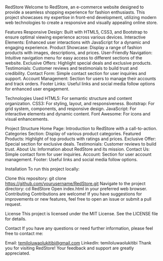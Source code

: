 RedStore
Welcome to RedStore, an e-commerce website designed to provide a seamless shopping experience for fashion enthusiasts. This project showcases my expertise in front-end development, utilizing modern web technologies to create a responsive and visually appealing online store.

Features
Responsive Design: Built with HTML5, CSS3, and Bootstrap to ensure optimal viewing experience across various devices.
Interactive Elements: Enhanced user interactions with JavaScript for a dynamic and engaging experience.
Product Showcase: Display a range of fashion products with images, descriptions, and prices.
User-Friendly Navigation: Intuitive navigation menu for easy access to different sections of the website.
Exclusive Offers: Highlight special deals and exclusive products.
Testimonials: Customer reviews and testimonials to build trust and credibility.
Contact Form: Simple contact section for user inquiries and support.
Account Management: Section for users to manage their accounts and track orders.
Footer Links: Useful links and social media follow options for enhanced user engagement.

Technologies Used
HTML5: For semantic structure and content organization.
CSS3: For styling, layout, and responsiveness.
Bootstrap: For grid system, components, and responsive design.
JavaScript: For interactive elements and dynamic content.
Font Awesome: For icons and visual enhancements.

Project Structure
Home Page: Introduction to RedStore with a call-to-action.
Categories Section: Display of various product categories.
Featured Products: Highlight of top products with ratings and prices.
Exclusive Offer: Special section for exclusive deals.
Testimonials: Customer reviews to build trust.
About Us: Information about RedStore and its mission.
Contact Us: Simple contact form for user inquiries.
Account: Section for user account management.
Footer: Useful links and social media follow options.

Installation
To run this project locally:

Clone this repository: git clone https://github.com/yourusername/RedStore.git
Navigate to the project directory: cd RedStore
Open index.html in your preferred web browser.
Contributing
Contributions are welcome! If you have suggestions for improvements or new features, feel free to open an issue or submit a pull request.

License
This project is licensed under the MIT License. See the LICENSE file for details.

Contact
If you have any questions or need further information, please feel free to contact me:

Email: temiloluwaolukitibi@gmail.com
LinkedIn: temiloluwaolukitibi
Thank you for visiting RedStore! Your feedback and support are greatly appreciated.
